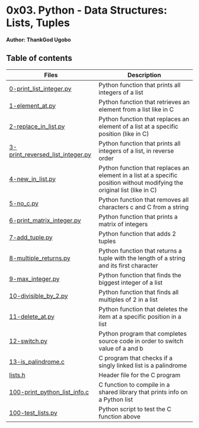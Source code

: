 # 0x03. Python - Data Structures: Lists, Tuples

#### Author: ThankGod Ugobo

## Table of contents

| Files                                                                  | Description                                                                                                               |
| ---------------------------------------------------------------------- | ------------------------------------------------------------------------------------------------------------------------- |
| [0-print_list_integer.py](./0-print_list_integer.py)                   | Python function that prints all integers of a list                                                                        |
| [1-element_at.py](./1-element_at.py)                                   | Python function that retrieves an element from a list like in C                                                           |
| [2-replace_in_list.py](./2-replace_in_list.py)                         | Python function that replaces an element of a list at a specific position (like in C)                                     |
| [3-print_reversed_list_integer.py](./3-print_reversed_list_integer.py) | Python function that prints all integers of a list, in reverse order                                                      |
| [4-new_in_list.py](./4-new_in_list.py)                                 | Python function that replaces an element in a list at a specific position without modifying the original list (like in C) |
| [5-no_c.py](./5-no_c.py)                                               | Python function that removes all characters c and C from a string                                                         |
| [6-print_matrix_integer.py](./6-print_matrix_integer.py)               | Python function that prints a matrix of integers                                                                          |
| [7-add_tuple.py](./7-add_tuple.py)                                     | Python function that adds 2 tuples                                                                                        |
| [8-multiple_returns.py](./8-multiple_returns.py)                       | Python function that returns a tuple with the length of a string and its first character                                  |
| [9-max_integer.py](./9-max_integer.py)                                 | Python function that finds the biggest integer of a list                                                                  |
| [10-divisible_by_2.py](./10-divisible_by_2.py)                         | Python function that finds all multiples of 2 in a list                                                                   |
| [11-delete_at.py](./11-delete_at.py)                                   | Python function that deletes the item at a specific position in a list                                                    |
| [12-switch.py](./12-switch.py)                                         | Python program that completes source code in order to switch value of a and b                                             |
| [13-is_palindrome.c](./13-is_palindrome.c)                             | C program that checks if a singly linked list is a palindrome                                                             |
| [lists.h](./lists.h)                                                   | Header file for the C program                                                                                             |
| [100-print_python_list_info.c](./100-print_python_list_info.c)         | C function to compile in a shared library that prints info on a Python list                                               |
| [100-test_lists.py](./100-test_lists.py)                               | Python script to test the C function above                                                                                |

